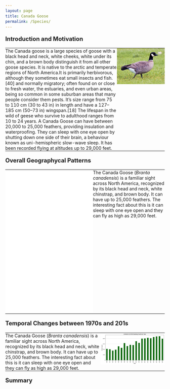```yaml
---
layout: page
title: Canada Goose
permalink: /Species/
---
```

<p style="font-size: 1.3em; margin-top: 1em;"><strong>Introduction and Motivation</strong></p>

<table style="border: none; border-collapse: collapse; width: 100%;">
  <tr style="border: none;">
    <td width="70%" valign="top" style="border: none; padding: 0;">
      The Canada goose is a large species of goose  with a black head and neck, white cheeks, white under its chin, and a brown body distinguish it from all other goose species. It is native to the arctic and temperate regions of North America.It is primarily herbivorous, although they sometimes eat small insects and fish.[40]  and normally migratory; often found on or close to fresh water, the estuaries, and even urban areas, being so common in some suburban areas that many people consider them pests.
      It’s size range from 75 to 110 cm (30 to 43 in) in length and have a 127–185 cm (50–73 in) wingspan.[18] The lifespan in the wild of geese who survive to adulthood ranges from 10 to 24 years.
      A Canada Goose can have between 20,000 to 25,000 feathers, providing insulation and waterproofing. They can sleep with one eye open by shutting down one side of their brain, a behaviour known as uni-hemispheric slow-wave sleep. It has been recorded flying at altitudes up to 29,000 feet. 
    </td>
    <td width="30%" valign="top" style="border: none; padding: 0;">
      <img src="/assets/canada_goose.jpg" alt="Canada Goose" style="width: 100%; border: none;">
    </td>
  </tr>
</table>

<p style="font-size: 1.3em; margin-top: 1em;"><strong>Overall Geographycal Patterns</strong></p>

<table style="border: none; border-collapse: collapse; width: 100%;">
  <tr style="border: none;">
    <td width="55%" valign="top" style="border: none; padding: 0;">
      <iframe src="/assets/canada_goose_banding_map.html" width="100%" height="450" frameborder="0"></iframe>
    </td>
    <td width="45%" valign="top" style="border: none; padding: 0;">
      The Canada Goose (<em>Branta canadensis</em>) is a familiar sight across North America, recognized by its black head and neck, white chinstrap, and brown body. It can have up to 25,000 feathers. The interesting fact about this is it can sleep with one eye open and they can fly as high as 29,000 feet.
    </td>
  </tr>
</table>

<p style="font-size: 1.3em; margin-top: 1em;"><strong>Temporal Changes between 1970s and 201s</strong></p>

<table style="border: none; border-collapse: collapse; width: 100%;">
  <tr style="border: none;">
    <td width="60%" valign="top" style="border: none; padding: 0;">
      The Canada Goose (<em>Branta canadensis</em>) is a familiar sight across North America, recognized by its black head and neck, white chinstrap, and brown body. It can have up to 25,000 feathers. The interesting fact about this is it can sleep with one eye open and they can fly as high as 29,000 feet.
    </td>
    <td width="40%" valign="top" style="border: none; padding: 0;">
      <img src="/assets/canada_goose_banding_by_year.png" alt="Canada Goose" style="width: 100%; border: none;">
    </td>
  </tr>
</table>
<p style="font-size: 1.3em; margin-top: 1em;"><strong>Summary</strong></p>

